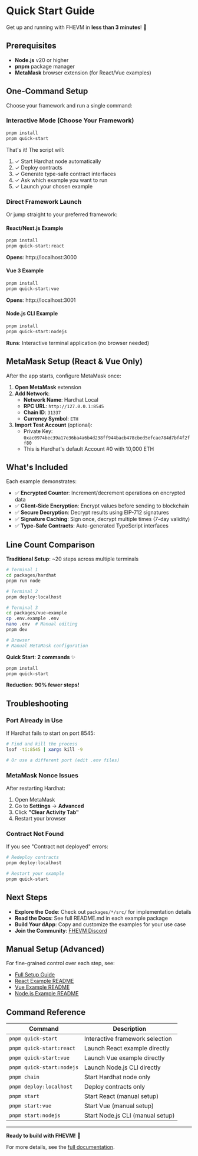 # Quick Start Guide

Get up and running with FHEVM in **less than 3 minutes**! 🚀

## Prerequisites

- **Node.js** v20 or higher
- **pnpm** package manager
- **MetaMask** browser extension (for React/Vue examples)

## One-Command Setup

Choose your framework and run a single command:

### Interactive Mode (Choose Your Framework)

```bash
pnpm install
pnpm quick-start
```

That's it! The script will:
1. ✓ Start Hardhat node automatically
2. ✓ Deploy contracts
3. ✓ Generate type-safe contract interfaces
4. ✓ Ask which example you want to run
5. ✓ Launch your chosen example

### Direct Framework Launch

Or jump straight to your preferred framework:

#### React/Next.js Example

```bash
pnpm install
pnpm quick-start:react
```

**Opens**: http://localhost:3000

#### Vue 3 Example

```bash
pnpm install
pnpm quick-start:vue
```

**Opens**: http://localhost:3001

#### Node.js CLI Example

```bash
pnpm install
pnpm quick-start:nodejs
```

**Runs**: Interactive terminal application (no browser needed)

## MetaMask Setup (React & Vue Only)

After the app starts, configure MetaMask once:

1. **Open MetaMask** extension
2. **Add Network**:
   - **Network Name**: Hardhat Local
   - **RPC URL**: `http://127.0.0.1:8545`
   - **Chain ID**: `31337`
   - **Currency Symbol**: `ETH`
3. **Import Test Account** (optional):
   - Private Key: `0xac0974bec39a17e36ba4a6b4d238ff944bacb478cbed5efcae784d7bf4f2ff80`
   - This is Hardhat's default Account #0 with 10,000 ETH

## What's Included

Each example demonstrates:

- ✅ **Encrypted Counter**: Increment/decrement operations on encrypted data
- ✅ **Client-Side Encryption**: Encrypt values before sending to blockchain
- ✅ **Secure Decryption**: Decrypt results using EIP-712 signatures
- ✅ **Signature Caching**: Sign once, decrypt multiple times (7-day validity)
- ✅ **Type-Safe Contracts**: Auto-generated TypeScript interfaces

## Line Count Comparison

**Traditional Setup**: ~20 steps across multiple terminals

```bash
# Terminal 1
cd packages/hardhat
pnpm run node

# Terminal 2
pnpm deploy:localhost

# Terminal 3
cd packages/vue-example
cp .env.example .env
nano .env  # Manual editing
pnpm dev

# Browser
# Manual MetaMask configuration
```

**Quick Start**: **2 commands** ✨

```bash
pnpm install
pnpm quick-start
```

**Reduction**: **90% fewer steps!**

## Troubleshooting

### Port Already in Use

If Hardhat fails to start on port 8545:

```bash
# Find and kill the process
lsof -ti:8545 | xargs kill -9

# Or use a different port (edit .env files)
```

### MetaMask Nonce Issues

After restarting Hardhat:

1. Open MetaMask
2. Go to **Settings** → **Advanced**
3. Click **"Clear Activity Tab"**
4. Restart your browser

### Contract Not Found

If you see "Contract not deployed" errors:

```bash
# Redeploy contracts
pnpm deploy:localhost

# Restart your example
pnpm quick-start
```

## Next Steps

- **Explore the Code**: Check out `packages/*/src/` for implementation details
- **Read the Docs**: See full README.md in each example package
- **Build Your dApp**: Copy and customize the examples for your use case
- **Join the Community**: [FHEVM Discord](https://discord.com/invite/zama)

## Manual Setup (Advanced)

For fine-grained control over each step, see:
- [Full Setup Guide](README.md)
- [React Example README](packages/nextjs/README.md)
- [Vue Example README](packages/vue-example/README.md)
- [Node.js Example README](packages/nodejs-example/README.md)

## Command Reference

| Command | Description |
|---------|-------------|
| `pnpm quick-start` | Interactive framework selection |
| `pnpm quick-start:react` | Launch React example directly |
| `pnpm quick-start:vue` | Launch Vue example directly |
| `pnpm quick-start:nodejs` | Launch Node.js CLI directly |
| `pnpm chain` | Start Hardhat node only |
| `pnpm deploy:localhost` | Deploy contracts only |
| `pnpm start` | Start React (manual setup) |
| `pnpm start:vue` | Start Vue (manual setup) |
| `pnpm start:nodejs` | Start Node.js CLI (manual setup) |

---

**Ready to build with FHEVM!** 🎉

For more details, see the [full documentation](README.md).
